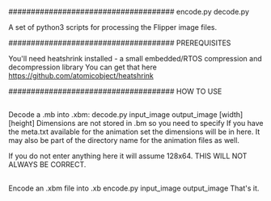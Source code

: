 #####################################
encode.py
decode.py

A set of python3 scripts for processing the Flipper image files.

#####################################
PREREQUISITES


You'll need heatshrink installed - a small embedded/RTOS compression and decompression library
You can get that here https://github.com/atomicobject/heatshrink

#####################################
HOW TO USE

##
Decode a .mb into .xbm:
decode.py input_image output_image [width] [height] 
Dimensions are not stored in .bm so you need to specify
If you have the meta.txt available for the animation set the dimensions will be in here.
It may also be part of the directory name for the animation files as well.

If you do not enter anything here it will assume 128x64. THIS WILL NOT ALWAYS BE CORRECT.

##
Encode an .xbm file into .xb
encode.py input_image output_image
That's it. 



